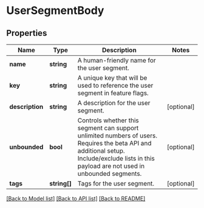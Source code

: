 # UserSegmentBody

## Properties
Name | Type | Description | Notes
------------ | ------------- | ------------- | -------------
**name** | **string** | A human-friendly name for the user segment. | 
**key** | **string** | A unique key that will be used to reference the user segment in feature flags. | 
**description** | **string** | A description for the user segment. | [optional] 
**unbounded** | **bool** | Controls whether this segment can support unlimited numbers of users. Requires the beta API and additional setup. Include/exclude lists in this payload are not used in unbounded segments. | [optional] 
**tags** | **string[]** | Tags for the user segment. | [optional] 

[[Back to Model list]](../README.md#documentation-for-models) [[Back to API list]](../README.md#documentation-for-api-endpoints) [[Back to README]](../README.md)


